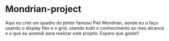 # Mondrian-project
Aqui eu criei um quadro do pintor famoso Piet Mondrian, aonde eu o faço usando o display flex e o grid, usando todo o conhecimento ao meu alcance e o que eu aorendi para realizar este projeto. Espero que goste!!
